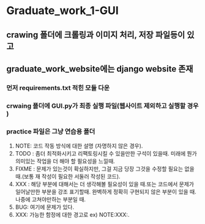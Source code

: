 # Graduate_work_1-GUI



## crawing 폴더에 크롤링과 이미지 처리, 저장 파일등이 있고
## graduate_work_website에는 django  website 존재
### 먼저 requirements.txt 적힌 모듈 다운 


### crwaing 폴더에 GUI.py가 최종 실행 파일(웹사이트 제외하고 실행할 경우 )
### practice 파일은 그냥 연습용 폴더

1. NOTE: 코드 작동 방식에 대한 설명 (자명하지 않은 경우).
2. TODO : 좀더 최적화시키고 리팩토링시킬 수 있을만한 구석이 있을때. 미래에 뭔가 의미있는 작업을 더 해야 할 필요성을 느낄때.
3. FIXME : 문제가 있는것이 확실하지만, 그걸 지금 당장 그것을 수정할 필요는 없을 때.(보통 재 작성이 필요한 서둘러 작성된 코드).
4. XXX : 해당 부분에 대해서는 더 생각해볼 필요성이 있을 때.또는 코드에서 문제가 일어날만한 부분을 강조 표기할때.           완벽하게 정확히 구현되지 않은 부분이 있을 때. 나중에 고쳐야만하는 부분일 때.    
5. BUG: 여기에 문제가 있다.
6. XXX: 가능한 함정에 대한 경고로 ex) NOTE:XXX:.

